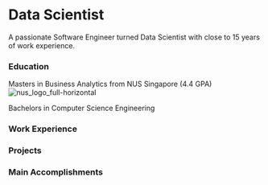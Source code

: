 # Data Scientist
A passionate Software Engineer turned Data Scientist with close to 15 years of work experience.

### Education
Masters in Business Analytics from NUS Singapore (4.4 GPA)                 ![nus_logo_full-horizontal](https://github.com/netgvarun2012/portfolio/assets/93938450/45493d1d-a0cd-42f4-bac2-647adaadc8e3)

Bachelors in Computer Science Engineering

### Work Experience

### Projects

### Main Accomplishments
